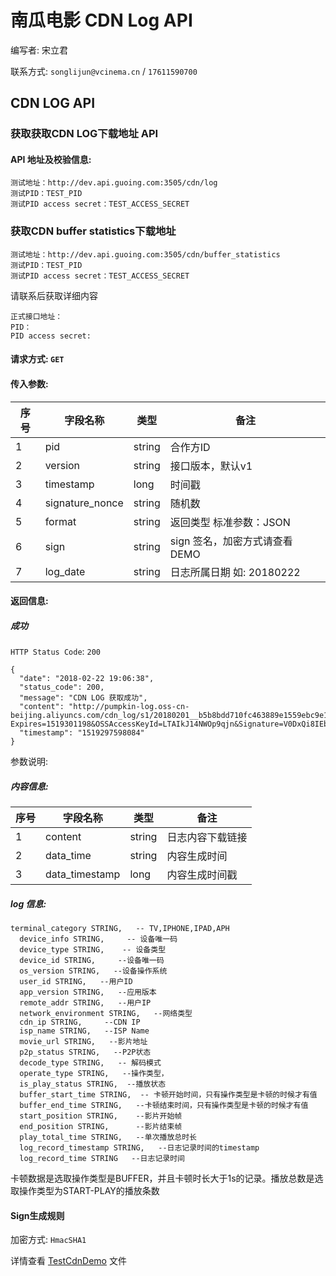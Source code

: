 # 南瓜电影 CDN Log API

编写者: 宋立君 

联系方式: `songlijun@vcinema.cn` / `17611590700`


## CDN LOG API

### 获取获取CDN LOG下载地址 API

#### API 地址及校验信息: 

```
测试地址：http://dev.api.guoing.com:3505/cdn/log
测试PID：TEST_PID
测试PID access secret：TEST_ACCESS_SECRET
```

### 获取CDN buffer statistics下载地址

```
测试地址：http://dev.api.guoing.com:3505/cdn/buffer_statistics
测试PID：TEST_PID
测试PID access secret：TEST_ACCESS_SECRET
```

请联系后获取详细内容

```
正式接口地址：
PID：
PID access secret:
```


#### 请求方式: `GET`

#### 传入参数:

序号  | 字段名称 |   类型   | 备注
---- | ------- | ------ | -----
  1  |  pid    | string  | 合作方ID
  2  | version | string | 接口版本，默认v1
  3  | timestamp | long   | 时间戳
  4  | signature_nonce  | string | 随机数
  5  | format    | string |  返回类型 标准参数：JSON
  6  | sign | string | sign 签名，加密方式请查看DEMO
  7  | log_date | string | 日志所属日期 如: 20180222



#### 返回信息:

##### 成功

`HTTP Status Code`: `200`

```
{
  "date": "2018-02-22 19:06:38",
  "status_code": 200,
  "message": "CDN LOG 获取成功",
  "content": "http://pumpkin-log.oss-cn-beijing.aliyuncs.com/cdn_log/s1/20180201__b5b8bdd710fc463889e1559ebc9e1dcf?Expires=1519301198&OSSAccessKeyId=LTAIkJ14NWOp9qjn&Signature=V0DxQi8IEbdmN6Dh16%2FYYXI7%2FLQ%3D",
  "timestamp": "1519297598084"
}
```

参数说明:

##### 内容信息:

序号  | 字段名称 |   类型   | 备注
---- | ------- | ------ | -----
  1  |  content | string  | 日志内容下载链接
  2  | data_time | string | 内容生成时间
  3  | data_timestamp |  long   | 内容生成时间戳
  
##### log 信息:

```
terminal_category STRING,   -- TV,IPHONE,IPAD,APH
  device_info STRING,     -- 设备唯一码
  device_type STRING,    -- 设备类型
  device_id STRING,     --设备唯一码
  os_version STRING,   --设备操作系统
  user_id STRING,   --用户ID
  app_version STRING,   --应用版本
  remote_addr STRING,   --用户IP
  network_environment STRING,   --网络类型
  cdn_ip STRING,     --CDN IP
  isp_name STRING,   --ISP Name
  movie_url STRING,   --影片地址
  p2p_status STRING,   --P2P状态
  decode_type STRING,   -- 解码模式
  operate_type STRING,   --操作类型，
  is_play_status STRING,  --播放状态
  buffer_start_time STRING,  -- 卡顿开始时间，只有操作类型是卡顿的时候才有值
  buffer_end_time STRING,   --卡顿结束时间，只有操作类型是卡顿的时候才有值
  start_position STRING,    --影片开始帧
  end_position STRING,      --影片结束帧
  play_total_time STRING,   --单次播放总时长
  log_record_timestamp STRING,   --日志记录时间的timestamp
  log_record_time STRING   --日志记录时间
```

卡顿数据是选取操作类型是BUFFER，并且卡顿时长大于1s的记录。播放总数是选取操作类型为START-PLAY的播放条数



#### Sign生成规则

加密方式: `HmacSHA1`

详情查看 [TestCdnDemo](https://github.com/pumpkin-movie/pumpkin_partner_api_demo/blob/master/src/test/java/cn/vcinema/partner/TestCdn.java) 文件

